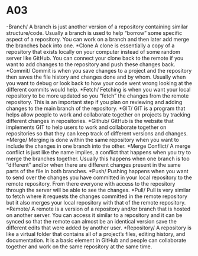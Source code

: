 # A03
-Branch/
A branch is just another version of a repository containing similar structure/code. Usually a branch is used to help “borrow” some specific aspect of a repository. You can work on a branch and then later add merge the branches back into one.
*Clone
A clone is essentially a copy of a repository that exists locally on your computer instead of some random server like GitHub. You can connect your clone back to the remote if you want to add changes to the repository and push these changes back.
*Commit/
Commit is when you save changes to a project and the repository then saves the file history and changes done and by whom. Usually when you want to debug or look back to how your code went wrong looking at the different commits would help.
*Fetch/
Fetching is when you want your local repository to be more updated so you “fetch” the changes from the remote repository. This is an important step if you plan on reviewing and adding changes to the main branch of the repository. 
*GIT/
GIT is a program that helps allow people to work and collaborate together on projects by tracking different changes in repositories.
*Github/
GitHub is the website that implements GIT to help users to work and collaborate together on repositories so that they can keep track of different versions and changes.
*Merge/
Merging is done within the same repository when you want to include the changes in one branch into the other.
*Merge Conflict/
A merge conflict is just like the name implies, a conflict that happens when you try to merge the branches together. Usually this happens when one branch is too “different” and/or when there are different changes present in the same parts of the file in both branches.
*Push/
Pushing happens when you want to send over the changes you have committed in your local repository to the remote repository. From there everyone with access to the repository through the server will be able to see the changes.
*Pull/
Pull is very similar to fetch where it requests the changes committed in the remote repository but it also merges your local repository with that of the remote repository.
*Remote/
A remote is a version of a repository and/or branch that is hosted on another server. You can access it similar to a repository and it can be synced so that the remote can almost be an identical version save the different edits that were added by another user.
*Repository/
A repository is like a virtual folder that contains all of a project’s files, editing history, and documentation. It is a basic element in GitHub and people can collaborate together and work on the same repository at the same time.

